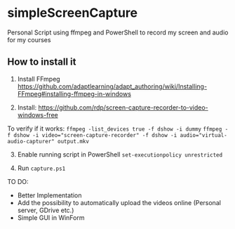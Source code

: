 # simpleScreenCapture
Personal Script using ffmpeg and PowerShell to record my screen and audio for my courses

## How to install it

1. Install FFmpeg
https://github.com/adaptlearning/adapt_authoring/wiki/Installing-FFmpeg#installing-ffmpeg-in-windows

2. Install: 
https://github.com/rdp/screen-capture-recorder-to-video-windows-free

To verify if it works:
`ffmpeg -list_devices true -f dshow -i dummy`
`ffmpeg -f dshow -i video="screen-capture-recorder" -f dshow -i audio="virtual-audio-capturer" output.mkv`

3. Enable running script in PowerShell
`set-executionpolicy unrestricted`

4. Run `capture.ps1` 

TO DO:
- Better Implementation 
- Add the possibility to automatically upload the videos online (Personal server, GDrive etc.) 
- Simple GUI in WinForm

